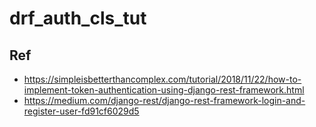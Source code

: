 # drf_auth_cls_tut

## Ref
- https://simpleisbetterthancomplex.com/tutorial/2018/11/22/how-to-implement-token-authentication-using-django-rest-framework.html
- https://medium.com/django-rest/django-rest-framework-login-and-register-user-fd91cf6029d5